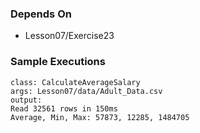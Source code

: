 ### Depends On

- Lesson07/Exercise23

### Sample Executions

```
class: CalculateAverageSalary
args: Lesson07/data/Adult_Data.csv
output:
Read 32561 rows in 150ms
Average, Min, Max: 57873, 12285, 1484705
```
